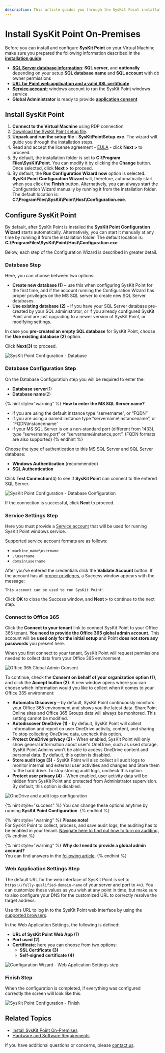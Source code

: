 ```yaml
---
description: This article guides you through the SysKit Point installation.
---
```


# Install SysKit Point On-Premises

Before you can install and configure **SysKit Point** on your Virtual Machine make sure you prepared the following information described in the [**installation guide**](overview.md):

* [**SQL Server database information**](create-azure-sql-database.md#output): **SQL server**, and **optionally** depending on your setup **SQL database name** and **SQL account** with db owner permissions 
* [**URL for Point web application and a valid SSL certificate**](ssl-certificate.md#output)
* [**Service account**](additional-vm-configuration.md#service-account): windows account to run the SysKit Point windows service
* **Global Administrator** is ready to provide [**application consent**](./../../requirements/permission-requirements#global-administrator)

## Install SysKit Point

1. **Connect to the Virtual Machine** using RDP connection
2. [Download the SysKit Point setup file](https://my.syskit.com/).
3. **Unpack and run the setup file** - **SysKitPointSetup.exe**. The wizard will guide you through the installation steps.
4. Read and accept the license agreement - [EULA](https://www.syskit.com/eula/) - click **Next &gt;** to proceed.
5. By default, the installation folder is set to **C:\Program Files\SysKit\Point**. You can modify it by clicking the **Change** button. Once selected, click **Next &gt;** to proceed. 
6. By default, the **Run Configuration Wizard now** option is selected. **SysKit Point Configuration Wizard** will, therefore, automatically start when you click the **Finish** button. Alternatively, you can always start the Configuration Wizard manually by running it from the installation folder. The default location is: **C:\ProgramFiles\SysKit\Point\Host\Configuration.exe**.

## Configure SysKit Point

By default, after SysKit Point is installed the **SysKit Point Configuration Wizard** starts automatically. Alternatively, you can start it manually at any time by running it from the installation folder. The default location is: **C:\ProgramFiles\SysKit\Point\Host\Configuration.exe**.

Below, each step of the Configuration Wizard is described in greater detail.

### Database Step

Here, you can choose between two options:

* **Create new database \(1\)** – use this when configuring SysKit Point for the first time, and if the account running the Configuration Wizard has proper privileges on the MS SQL server to create new SQL Server databases. 
* **Use existing database \(2\)** – if you have your SQL Server database pre-created by your SQL administrator, or if you already configured SysKit Point and are just upgrading to a newer version of SysKit Point, or modifying settings. 

In case you **pre-created an empty SQL database** for SysKit Point, choose the **Use existing database \(2\)** option.

Click **Next\(3\)** to proceed.

![SysKit Point Configuration - Database](../../.gitbook/assets/install-syskit-point-on-premises_database-step.png)

### Database Configuration Step

On the Database Configuration step you will be required to enter the:

* **Database server**\(1\)
* **Database name**\(2\)

{% hint style="warning" %}
**How to enter the MS SQL Server name?**

* if you are using the default instance type “servername”, or “FQDN” 
* if you are using a named instance type “servername\instancename”, or “FQDN\instancenameˇ  
* if your MS SQL Server is on a non-standard port \(different from 1433\), type “servername,port” or “servername\instance,port”. \(FQDN formats are also supported\) 
{% endhint %}

Choose the type of authentication to this MS SQL Server and SQL Server database:
* **Windows Authentication** (recommended)  
* **SQL Authentication** 

Click **Test Connection**\(4\) to see if **SysKit Point** can connect to the entered SQL Server.

![SysKit Point Configuration - Database Configuration](../../.gitbook/assets/install-syskit-point-on-premises_database-configuration-step.png)

If the connection is successful, click **Next** to proceed.

### Service Settings Step

Here you must provide a [Service account](additional-vm-configuration.md#service-account) that will be used for running SysKit Point windows service.

Supported service account formats are as follows:

* `machine_name\username`
* `.\username`
* `domain\username`

After you've entered the credentials click the **Validate Account** button. If the account has all [proper privileges](additional-vm-configuration.md#service-account), a Success window appears with the message:

`This account can be used to run SysKit Point!`

Click **OK** to close the Success window, and **Next &gt;** to continue to the next step.

### Connect to Office 365

Click the **Connect to your tenant** link to connect SysKit Point to your Office 365 tenant. **You need to provide the Office 365 global admin account.** This account will be **used only for the initial setup** and Point **does not store any passwords** you present here.

When you first connect to your tenant, SysKit Point will request permissions needed to collect data from your Office 365 environment.

![Office 365 Global Admin Consent](../../.gitbook/assets/permission_requirements_global_administrator_consent-3.png)

To continue, check the **Consent on behalf of your organization** **option \(1\)**, and click the **Accept** **button \(2\)**. A new window opens where you can choose which information would you like to collect when it comes to your Office 365 environment:

* **Automatic Discovery** – by default, SysKit Point continuously monitors your Office 365 environment and shows you the latest data. SharePoint Online sites and Office 365 Groups data will always be monitored. This setting cannot be modified.
* **Autodiscover OneDrive \(1\)** - by default, SysKit Point will collect information and report on user OneDrive activity, content, and sharing. To stop collecting OneDrive data, uncheck this option.
* **Protect OneDrive privacy \(2\)** - When enabled, SysKit Point will only show general information about user's OneDrive, such as used storage. SysKit Point Admins won't be able to access OneDrive content and personal data. By default, this option is disabled.
* **Store audit logs \(3\)** - SysKit Point will also collect all audit logs to monitor internal and external user activities and changes and Store them to the hard drive. To stop storing audit logs, uncheck this option.
* **Protect user privacy \(4\)** - When enabled, user activity data will be hidden from SysKit Point and protected from Administrator supervision. By default, this option is disabled.

![OneDrive and audit logs configuration](../../.gitbook/assets/configure-syskit-point_od-audit-configuration.png)

{% hint style="success" %}
You can change these options anytime by running **SysKit Point Configuration**.
{% endhint %}

{% hint style="warning" %}
**Please note!**  
For SysKit Point to collect, process, and save audit logs, the auditing has to be enabled in your tenant. [Navigate here to find out how to turn on auditing.](../../faq/turn-on-auditing.md)
{% endhint %}

{% hint style="warning" %}
**Why do I need to provide a global admin account?**  
You can find answers in the [following article](../../requirements/permission-requirements.md#office-365).
{% endhint %}

### Web Application Settings Step

The default URL for the web interface of SysKit Point is set to `https://fully-qualified-domain-name` of your server and port to `443`. You can customize these values as you wish at any point in time, but make sure to also configure your DNS for the customized URL to correctly resolve the target address.

Use this URL to log in to the SysKit Point web interface by using the [supported browsers](../../requirements/system-requirements.md#supported-browsers).



In the Web Application Settings, the following is defined:

* **URL of SysKit Point Web App \(1\)**
* **Port used \(2\)**
* **Certificate**; here you can choose from two options:
  * **SSL Certificate \(3\)**
  * **Self-signed certificate \(4\)**

![Configuration Wizard - Web Application Settings step](../../.gitbook/assets/install-syskit-point-on-premises_configuration-web-app.png)

### Finish Step

When the configuration is completed, if everything was configured correctly the screen will look like this.

![SysKit Point Configuration - Finish](../../.gitbook/assets/7%20%281%29.png)


## Related Topics

* [Install SysKit Point On-Premises](overview.md) 
* [Hardware and Software Requirements](hardware-software-requirements.md)

If you have additional questions or concerns, please [contact us](https://www.syskit.com/contact-us/).

